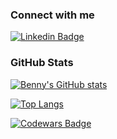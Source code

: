 ### Connect with me
[![Linkedin Badge](https://img.shields.io/badge/-LinkedIn-blue?style=flat&logo=Linkedin&logoColor=white)](https://www.linkedin.com/in/benny-zheng-b1768569/)

<!--
**BennyZ3/BennyZ3** is a ✨ _special_ ✨ repository because its `README.md` (this file) appears on your GitHub profile.

Here are some ideas to get you started:

- 🔭 I’m currently working on ...
- 🌱 I’m currently learning ...
- 👯 I’m looking to collaborate on ...
- 🤔 I’m looking for help with ...
- 💬 Ask me about ...
- 📫 How to reach me: ...
- 😄 Pronouns: ...
- ⚡ Fun fact: ...
-->

### GitHub Stats

[![Benny's GitHub stats](https://github-readme-stats.vercel.app/api?username=BennyZ3&show_icons=true&theme=radical)](https://github.com/BennyZ3)

[![Top Langs](https://github-readme-stats.vercel.app/api/top-langs/?username=BennyZ3&layout=compact)](https://github.com/BennyZ3)


[![Codewars Badge](https://www.codewars.com/users/BennyZ3/badges/large)](https://www.codewars.com/users/BennyZ3)
